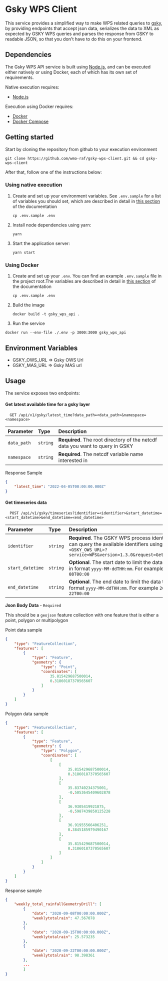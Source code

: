 
# Gsky WPS Client

This service provides a simplified way to make WPS related queries to [gsky](https://github.com/nci/gsky), 
by providing endpoints that accept json data, serializes the data to XML as expected by GSKY WPS queries and parses the response from GSKY to readable JSON, so that you don't have to do this on your frontend.

## Dependencies

The Gsky WPS API service is built using [Node.js](https://nodejs.org/en/), and can be executed either natively or using Docker, each of which has its own set of requirements.

Native execution requires:
- [Node.js](https://nodejs.org/en/)

Execution using Docker requires:
- [Docker](https://www.docker.com/)
- [Docker Compose](https://docs.docker.com/compose/)

## Getting started

Start by cloning the repository from github to your execution environment

```
git clone https://github.com/wmo-raf/gsky-wps-client.git && cd gsky-wps-client
```

After that, follow one of the instructions below:


### Using native execution

1. Create and set up your environment variables. See `.env.sample` for a list of variables you should set, which are described in detail in [this section](#environment-variables) of the documentation

    ```
    cp .env.sample .env
    ```

2. Install node dependencies using yarn:
    ```
    yarn
    ```

3. Start the application server:
    ```
    yarn start
    ```
### Using Docker

1. Create and set up your `.env`. You can find an example `.env.sample` file in the project root.The variables are described in detail in [this section](#environment-variables) of the documentation

    `cp .env.sample .env`

2. Build the image

    `docker build -t gsky_wps_api .`

3. Run the service

`docker run --env-file ./.env -p 3000:3000 gsky_wps_api`


## Environment Variables
- GSKY_OWS_URL => Gsky OWS Url
- GSKY_MAS_URL => Gsky MAS url

## Usage

The service exposes two endpoints:

#### Get latest available time for a gsky layer

```http
  GET /api/v1/gsky/latest_time?data_path=<data_path>&namespace=<namespace>
```

| Parameter | Type     | Description                |
| :-------- | :------- | :------------------------- |
| `data_path` | `string` | **Required**. The root directory of the netcdf data you want to query in GSKY |
| `namespace` | `string` | **Required**. The netcdf variable name interested in |

Response Sample

```json
{
    "latest_time": "2022-04-05T00:00:00.000Z"
}

```

#### Get timeseries data

```http
  POST /api/v1/gsky/timeseries?identifier=<identifier>&start_datetime=<start_datetime>&end_datetime=<end_datetime>
```

| Parameter | Type     | Description                       |
| :-------- | :------- | :-------------------------------- |
| `identifier`      | `string` | **Required**. The GSKY WPS process identifier. You can query the available identifiers using `<GSKY_OWS_URL>?service=WPS&version=1.3.0&request=GetCapabilities` |
| `start_datetime` | `string` | **Optional**. The start date to limit the data to. Must be in format `yyyy-MM-ddTHH:mm`. For example `2020-09-08T00:00`|
| `end_datetime` | `string` | **Optional**. The end date to limit the data to. Must be in format `yyyy-MM-ddTHH:mm`. For example `2022-02-22T00:00` |

**Json Body Data** -  `Required`

This should be a `geojson` feature collection with one feature that is either a point, polygon or multipolygon

Point data sample
```json
{
    "type": "FeatureCollection",
    "features": [
        {
            "type": "Feature",
            "geometry": {
                "type": "Point",
                "coordinates": [
                    35.815429687500014,
                    0.31860187370565607
                ]
            }
        }
    ]
}
```

Polygon data sample
```json
{
    "type": "FeatureCollection",
    "features": [
        {
            "type": "Feature",
            "geometry": {
                "type": "Polygon",
                "coordinates": [
                    [
                        [
                            35.815429687500014,
                            0.31860187370565607
                        ],
                        [
                            35.83740234375001,
                            -0.5053645409602878
                        ],
                        [
                            36.9305419921875,
                            -0.5987439850125228
                        ],
                        [
                            36.91955566406251,
                            0.3845185979490167
                        ],
                        [
                            35.815429687500014,
                            0.31860187370565607
                        ]
                    ]
                ]
            }
        }
    ]
}
```

Response sample

```json
{
    "weekly_total_rainfallGeometryDrill": [
        {
            "date": "2020-09-08T00:00:00.000Z",
            "weeklytotalrain": 47.567078
        },
        {
            "date": "2020-09-15T00:00:00.000Z",
            "weeklytotalrain": 25.573235
        },
        {
            "date": "2020-09-22T00:00:00.000Z",
            "weeklytotalrain": 98.398361
        },
        ...
        ]
}      
```

    